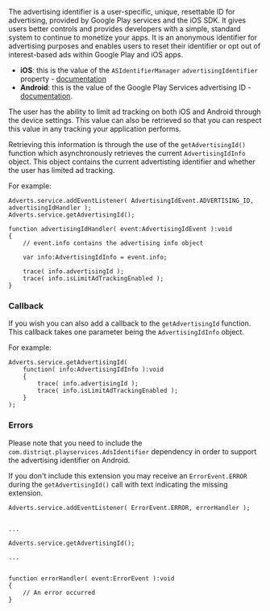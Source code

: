 

The advertising identifier is a user-specific, unique, resettable ID for advertising, provided by Google Play services and the iOS SDK. It gives users better controls and provides developers with a simple, standard system to continue to monetize your apps. It is an anonymous identifier for advertising purposes and enables users to reset their identifier or opt out of interest-based ads within Google Play and iOS apps.

- **iOS**: this is the value of the `ASIdentifierManager` `advertisingIdentifier` property - <a href="http://developer.apple.com/documentation/adsupport/asidentifiermanager">documentation</a>
- **Android**: this is the value of the Google Play Services advertising ID - <a href="http://developers.google.com/android/reference/com/google/android/gms/ads/identifier/AdvertisingIdClient">documentation</a>.


The user has the ability to limit ad tracking on both iOS and Android through the device settings. This value can also be retrieved so that you can respect this value in any tracking your application performs.


Retrieving this information is through the use of the `getAdvertisingId()` function which asynchronously retrieves the current `AdvertisingIdInfo` object. 
This object contains the current advertisting identifier and whether the user has limited ad tracking.


For example:

```as3
Adverts.service.addEventListener( AdvertisingIdEvent.ADVERTISING_ID, advertisingIdHandler );
Adverts.service.getAdvertisingId();

function advertisingIdHandler( event:AdvertisingIdEvent ):void
{
	// event.info contains the advertising info object
    
    var info:AdvertisingIdInfo = event.info;

    trace( info.advertisingId );
    trace( info.isLimitAdTrackingEnabled );
}
```



### Callback 

If you wish you can also add a callback to the `getAdvertisingId` function. This callback takes one parameter being the `AdvertisingIdInfo` object.

For example:

```as3
Adverts.service.getAdvertisingId( 
    function( info:AdvertisingIdInfo ):void 
    {
        trace( info.advertisingId );
        trace( info.isLimitAdTrackingEnabled );
    }
);
```



### Errors

Please note that you need to include the `com.distriqt.playservices.AdsIdentifier` dependency in order to support the advertising identifier on Android.

If you don't include this extension you may receive an `ErrorEvent.ERROR` during the `getAdvertisingId()` call with text indicating the missing extension.


```as3
Adverts.service.addEventListener( ErrorEvent.ERROR, errorHandler );


...

Adverts.service.getAdvertisingId();

...


function errorHandler( event:ErrorEvent ):void 
{
    // An error occurred
}
```

